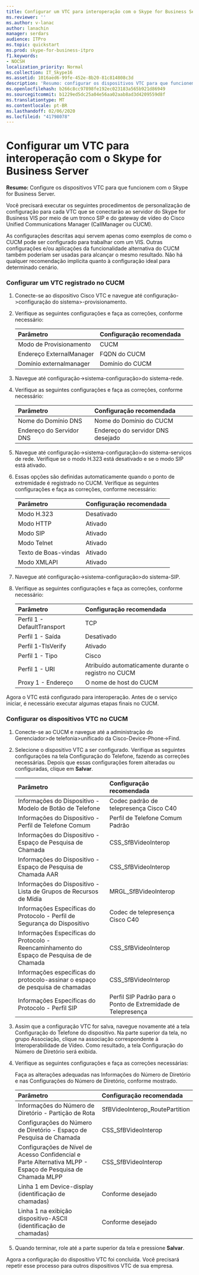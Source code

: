 ```yaml
---
title: Configurar um VTC para interoperação com o Skype for Business Server
ms.reviewer: ''
ms.author: v-lanac
author: lanachin
manager: serdars
audience: ITPro
ms.topic: quickstart
ms.prod: skype-for-business-itpro
f1.keywords:
- NOCSH
localization_priority: Normal
ms.collection: IT_Skype16
ms.assetid: 1016aed6-99fe-452e-8b20-81c814808c3d
description: 'Resumo: configurar os dispositivos VTC para que funcionem com o Skype for Business Server.'
ms.openlocfilehash: b266c8cc97898fe192ec023183a565b921d86949
ms.sourcegitcommit: b1229ed5dc25a04e56aa02aab8ad3d4209559d8f
ms.translationtype: MT
ms.contentlocale: pt-BR
ms.lasthandoff: 02/06/2020
ms.locfileid: "41798078"
---
```

# <a name="configure-a-vtc-for-interoperation-with-skype-for-business-server"></a>Configurar um VTC para interoperação com o Skype for Business Server
 
**Resumo:** Configure os dispositivos VTC para que funcionem com o Skype for Business Server.
  
Você precisará executar os seguintes procedimentos de personalização de configuração para cada VTC que se conectarão ao servidor do Skype for Business VIS por meio de um tronco SIP e do gateway de vídeo do Cisco Unified Communications Manager (CallManager ou CUCM).
  
As configurações descritas aqui servem apenas como exemplos de como o CUCM pode ser configurado para trabalhar com um VIS. Outras configurações e/ou aplicações da funcionalidade alternativa do CUCM também poderiam ser usadas para alcançar o mesmo resultado. Não há qualquer recomendação implícita quanto à configuração ideal para determinado cenário.
  
### <a name="configure-a-vtc-registered-with-cucm"></a>Configurar um VTC registrado no CUCM

1. Conecte-se ao dispositivo Cisco VTC e navegue até configuração-\>configuração do sistema\>-provisionamento.
    
2. Verifique as seguintes configurações e faça as correções, conforme necessário: 
    
   |**Parâmetro**|**Configuração recomendada**|
   |:-----|:-----|
   |Modo de Provisionamento  <br/> | CUCM <br/> |
   |Endereço ExternalManager  <br/> | FQDN do CUCM <br/> |
   | Domínio externalmanager <br/> |Domínio do CUCM  <br/> |
   
3. Navegue até configuração-\>sistema-configuração\>do sistema-rede.
    
4. Verifique as seguintes configurações e faça as correções, conforme necessário: 
    
   |**Parâmetro**|**Configuração recomendada**|
   |:-----|:-----|
   |Nome do Domínio DNS  <br/> | Nome do Domínio do CUCM <br/> |
   |Endereço do Servidor DNS  <br/> | Endereço do servidor DNS desejado <br/> |
   
5. Navegue até configuração-\>sistema-configuração\>do sistema-serviços de rede. Verifique se o modo H.323 está desativado e se o modo SIP está ativado. 
    
6. Essas opções são definidas automaticamente quando o ponto de extremidade é registrado no CUCM. Verifique as seguintes configurações e faça as correções, conforme necessário: 
    
   |**Parâmetro**|**Configuração recomendada**|
   |:-----|:-----|
   |Modo H.323  <br/> | Desativado <br/> |
   |Modo HTTP  <br/> | Ativado <br/> |
   | Modo SIP <br/> | Ativado <br/> |
   |Modo Telnet  <br/> | Ativado <br/> |
   |Texto de Boas-vindas  <br/> | Ativado <br/> |
   |Modo XMLAPI  <br/> | Ativado <br/> |
   
7. Navegue até configuração-\>sistema-configuração\>do sistema-SIP.
    
8. Verifique as seguintes configurações e faça as correções, conforme necessário: 
    
   |**Parâmetro**|**Configuração recomendada**|
   |:-----|:-----|
   |Perfil 1 - DefaultTransport  <br/> | TCP <br/> |
   |Perfil 1 - Saída  <br/> | Desativado <br/> |
   |Perfil 1-TlsVerify  <br/> | Ativado <br/> |
   |Perfil 1 - Tipo  <br/> | Cisco <br/> |
   |Perfil 1 - URI  <br/> | Atribuído automaticamente durante o registro no CUCM <br/> |
   |Proxy 1 - Endereço  <br/> |O nome de host do CUCM  <br/> |
   
Agora o VTC está configurado para interoperação. Antes de o serviço iniciar, é necessário executar algumas etapas finais no CUCM.
### <a name="configure-vtc-devices-on-cucm"></a>Configurar os dispositivos VTC no CUCM

1. Conecte-se ao CUCM e navegue até a administração do Gerenciador\>de telefonia\>unificado da Cisco-Device-Phone-\>Find. 
    
2. Selecione o dispositivo VTC a ser configurado. Verifique as seguintes configurações na tela Configuração do Telefone, fazendo as correções necessárias. Depois que essas configurações forem alteradas ou configuradas, clique em **Salvar**.
    
   |**Parâmetro**|**Configuração recomendada**|
   |:-----|:-----|
   |Informações do Dispositivo - Modelo de Botão de Telefone  <br/> | Codec padrão de telepresença Cisco C40 <br/> |
   |Informações do Dispositivo - Perfil de Telefone Comum  <br/> | Perfil de Telefone Comum Padrão <br/> |
   |Informações do Dispositivo - Espaço de Pesquisa de Chamada  <br/> | CSS_SfBVideoInterop <br/> |
   |Informações do Dispositivo - Espaço de Pesquisa de Chamada AAR  <br/> | CSS_SfBVideoInterop <br/> |
   |Informações do Dispositivo - Lista de Grupos de Recursos de Mídia  <br/> | MRGL_SfBVideoInterop <br/> |
   |Informações Específicas do Protocolo - Perfil de Segurança do Dispositivo  <br/> | Codec de telepresença Cisco C40 <br/> |
   |Informações Específicas do Protocolo - Reencaminhamento do Espaço de Pesquisa de de Chamada  <br/> | CSS_SfBVideoInterop <br/> |
   |Informações específicas do protocolo-assinar o espaço de pesquisa de chamadas  <br/> | CSS_SfBVideoInterop <br/> |
   |Informações Específicas do Protocolo - Perfil SIP  <br/> | Perfil SIP Padrão para o Ponto de Extremidade de Telepresença <br/> |
   
3. Assim que a configuração VTC for salva, navegue novamente até a tela Configuração do Telefone do dispositivo. Na parte superior da tela, no grupo Associação, clique na associação correspondente à Interoperabilidade de Vídeo. Como resultado, a tela Configuração do Número de Diretório será exibida. 
    
4. Verifique as seguintes configurações e faça as correções necessárias: 
    
    Faça as alterações adequadas nas Informações do Número de Diretório e nas Configurações do Número de Diretório, conforme mostrado.
    
   |**Parâmetro**|**Configuração recomendada**|
   |:-----|:-----|
   | Informações do Número de Diretório - Partição de Rota <br/> | SfBVideoInterop_RoutePartition <br/> |
   |Configurações do Número de Diretório - Espaço de Pesquisa de Chamada  <br/> | CSS_SfBVideoInterop <br/> |
   |Configurações de Nível de Acesso Confidencial e Parte Alternativa MLPP - Espaço de Pesquisa de Chamada MLPP  <br/> | CSS_SfBVideoInterop <br/> |
   |Linha 1 em Device-display (identificação de chamadas)  <br/> | Conforme desejado <br/> |
   |Linha 1 na exibição dispositivo-ASCII (identificação de chamadas)  <br/> | Conforme desejado <br/> |
   
5. Quando terminar, role até a parte superior da tela e pressione **Salvar**. 
    
Agora a configuração do dispositivo VTC foi concluída. Você precisará repetir esse processo para outros dispositivos VTC de sua empresa.

